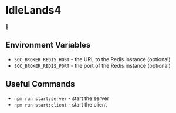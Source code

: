 # IdleLands4

🎉

## Environment Variables

* `SCC_BROKER_REDIS_HOST` - the URL to the Redis instance (optional)
* `SCC_BROKER_REDIS_PORT` - the port of the Redis instance (optional)

## Useful Commands

* `npm run start:server` - start the server
* `npm run start:client` - start the client